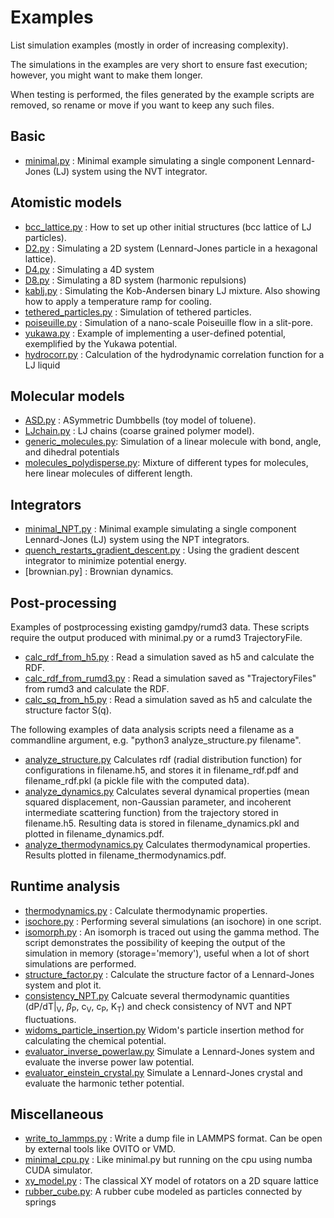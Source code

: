 # Examples

List simulation examples (mostly in order of increasing complexity).

The simulations in the examples are very short to ensure fast execution; however, you might want to make them longer.

When testing is performed, the files generated by the example scripts are removed, so rename or move if you want to keep any such files.

## Basic

- [minimal.py](minimal.py) : Minimal example simulating a single component Lennard-Jones (LJ) system using the NVT integrator.

## Atomistic models

- [bcc_lattice.py](bcc_lattice.py) : How to set up other initial structures (bcc lattice of LJ particles).
- [D2.py](D2.py) : Simulating a 2D system (Lennard-Jones particle in a hexagonal lattice).
- [D4.py](D4.py) : Simulating a 4D system
- [D8.py](D8.py) : Simulating a 8D system (harmonic repulsions)
- [kablj.py](kablj.py) : Simulating the Kob-Andersen binary LJ mixture. Also showing how to apply a temperature ramp for cooling.
- [tethered_particles.py](tethered_particles.py) : Simulation of tethered particles.
- [poiseuille.py](poiseuille.py) : Simulation of a nano-scale Poiseuille flow in a slit-pore.
- [yukawa.py](yukawa.py) : Example of implementing a user-defined potential, exemplified by the Yukawa potential.
- [hydrocorr.py](hydrocorr.py) : Calculation of the hydrodynamic correlation function for a LJ liquid

## Molecular models

- [ASD.py](ASD.py) : ASymmetric Dumbbells (toy model of toluene).
- [LJchain.py](LJchain.py) : LJ chains (coarse grained polymer model).
- [generic_molecules.py](generic_molecules.py): Simulation of a linear molecule with bond, angle, and dihedral potentials
- [molecules_polydisperse.py](molecules_polydisperse.py): Mixture of different types for molecules, here linear molecules of different length.

## Integrators

- [minimal_NPT.py](minimal_NPT.py) : Minimal example simulating a single component Lennard-Jones (LJ) system using the NPT integrators.
- [quench_restarts_gradient_descent.py](quench_restarts_gradient_descent.py) : Using the gradient descent integrator to minimize potential energy.
- [brownian.py] : Brownian dynamics.

## Post-processing

Examples of postprocessing existing gamdpy/rumd3 data. 
These scripts require the output produced with minimal.py or a rumd3 TrajectoryFile.

- [calc_rdf_from_h5.py](calc_rdf_from_h5.py) : Read a simulation saved as h5 and calculate the RDF.
- [calc_rdf_from_rumd3.py](calc_rdf_from_rumd3.py) : Read a simulation saved as "TrajectoryFiles" from rumd3 and calculate the RDF.
- [calc_sq_from_h5.py](calc_sq_from_h5.py) : Read a simulation saved as h5 and calculate the structure factor S(q).

The following examples of data analysis scripts need a filename as a commandline argument, e.g. "python3 analyze_structure.py filename". 

- [analyze_structure.py](analyze_structure.py) Calculates rdf (radial distribution function) for configurations in filename.h5, and stores it in filename_rdf.pdf and filename_rdf.pkl (a pickle file with the computed data).
- [analyze_dynamics.py](analyze_dynamics.py) Calculates several dynamical properties (mean squared displacement, non-Gaussian parameter, and incoherent intermediate scattering function) from the trajectory stored in filename.h5. Resulting data is stored in filename_dynamics.pkl and plotted in filename_dynamics.pdf.
- [analyze_thermodynamics.py](analyze_thermodynamics.py) Calculates thermodynamical properties. Results plotted in filename_thermodynamics.pdf.

## Runtime analysis

- [thermodynamics.py](thermodynamics.py) : Calculate thermodynamic properties.
- [isochore.py](isochore.py) : Performing several simulations (an isochore) in one script.
- [isomorph.py](isomorph.py) : An isomorph is traced out using the gamma method. The script demonstrates the possibility of keeping the output of the simulation in memory (storage='memory'), useful when a lot of short simulations are performed.
- [structure_factor.py](structure_factor.py) : Calculate the structure factor of a Lennard-Jones system and plot it.
- [consistency_NPT.py](consistency_NPT.py) Calcuate several thermodynamic quantities (dP/dT|<sub>V</sub>, $\beta$<sub>P</sub>, c<sub>V</sub>, c<sub>P</sub>, K<sub>T</sub>) and check consistency of NVT and NPT fluctuations. 
- [widoms_particle_insertion.py](widoms_particle_insertion.py) Widom's particle insertion method for calculating the chemical potential.
- [evaluator_inverse_powerlaw.py](evaluator_inverse_powerlaw.py) Simulate a Lennard-Jones system and evaluate the inverse power law potential.
- [evaluator_einstein_crystal.py](evaluator_einstein_crystal.py) Simulate a Lennard-Jones crystal and evaluate the harmonic tether potential.

## Miscellaneous

- [write_to_lammps.py](write_to_lammps.py) : Write a dump file in LAMMPS format. Can be open by external tools like OVITO or VMD.
- [minimal_cpu.py](minimal_cpu.py) : Like minimal.py but running on the cpu using numba CUDA simulator.
- [xy_model.py](xy_model.py) : The classical XY model of rotators on a 2D square lattice
- [rubber_cube.py](rubber_cube.py): A rubber cube modeled as particles connected by springs

